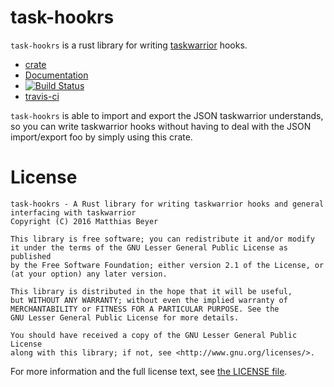 # task-hookrs

`task-hookrs` is a rust library for writing
[taskwarrior](https://taskwarrior.org) hooks.

* [crate](https://crates.io/crates/task-hookrs/)
* [Documentation](https://matthiasbeyer.github.io/task-hookrs/task-hookrs/index.html)
* [![Build Status](https://travis-ci.org/matthiasbeyer/task-hookrs.svg?branch=master)](https://travis-ci.org/matthiasbeyer/task-hookrs)
* [travis-ci](https://travis-ci.org/matthiasbeyer/task-hookrs)

`task-hookrs` is able to import and export the JSON taskwarrior understands, so
you can write taskwarrior hooks without having to deal with the JSON
import/export foo by simply using this crate.

# License

    task-hookrs - A Rust library for writing taskwarrior hooks and general interfacing with taskwarrior
    Copyright (C) 2016 Matthias Beyer

    This library is free software; you can redistribute it and/or modify
    it under the terms of the GNU Lesser General Public License as published
    by the Free Software Foundation; either version 2.1 of the License, or
    (at your option) any later version.

    This library is distributed in the hope that it will be useful,
    but WITHOUT ANY WARRANTY; without even the implied warranty of
    MERCHANTABILITY or FITNESS FOR A PARTICULAR PURPOSE. See the
    GNU Lesser General Public License for more details.

    You should have received a copy of the GNU Lesser General Public License
    along with this library; if not, see <http://www.gnu.org/licenses/>.

For more information and the full license text, see
[the LICENSE file](./LICENSE).
